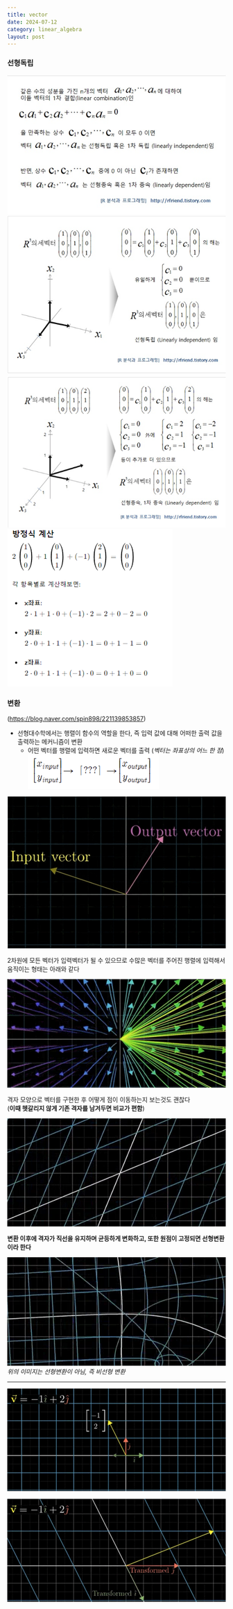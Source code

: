 ```yaml
---
title: vector
date: 2024-07-12
category: linear_algebra
layout: post
---
```

### 선형독립
![linearly_independent](/assets/hnv/linearly_independent.png)  
![linearly_independent](/assets/hnv/linearly_independent2.png)  
![linearly_dependent](/assets/hnv/linearly_dependent.png)  
![vector](/assets/hnv/vector_cal.png)  


### 변환 
(https://blog.naver.com/spin898/221139853857)  
- 선형대수학에서는 행렬이 함수의 역할을 한다, 즉 입력 값에 대해 어떠한 출력 값을 출력하는 메커니즘이 변환
    - 어떤 벡터를 행렬에 입력하면 새로운 벡터를 출력 (*벡터는 좌표상의 어느 한 점*)
    ![transform](/assets/hnv/transformation2.png)  


![transform](/assets/hnv/transformation.png)  

2차원에 모든 벡터가 입력벡터가 될 수 있으므로 수많은 벡터를 주어진 행렬에 입력해서 움직이는 형태는 아래와 같다  

![vector](/assets/hnv/vector2.png)  

격자 모양으로 벡터를 구현한 후 어떻게 점이 이동하는지 보는것도 괜찮다  
(**이때 헷갈리지 않게 기존 격자를 남겨두면 비교가 편함**)

![vector](/assets/hnv/vector3.png)  

**변환 이후에 격자가 직선을 유지하며 균등하게 변화하고, 또한 원점이 고정되면 선형변환이라 한다**

![vector](/assets/hnv/vector4.png)
*위의 이미지는 선형변환이 아님, 즉 비선형 변환*

<hr>

![transform](/assets/hnv/transformation3.png) 

![transform](/assets/hnv/transformation4.png) 